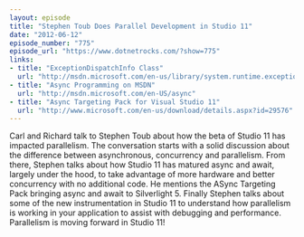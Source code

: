 ```yaml
---
layout: episode
title: "Stephen Toub Does Parallel Development in Studio 11"
date: "2012-06-12"
episode_number: "775"
episode_url: "https://www.dotnetrocks.com/?show=775"
links:
- title: "ExceptionDispatchInfo Class"
  url: "http://msdn.microsoft.com/en-us/library/system.runtime.exceptionservices.exceptiondispatchinfo(v=vs.110).aspx"
- title: "Async Programming on MSDN"
  url: "http://msdn.microsoft.com/en-US/async"
- title: "Async Targeting Pack for Visual Studio 11"
  url: "http://www.microsoft.com/en-us/download/details.aspx?id=29576"
---
```


Carl and Richard talk to Stephen Toub about how the beta of Studio 11 has impacted parallelism. The conversation starts with a solid discussion about the difference between asynchronous, concurrency and parallelism. From there, Stephen talks about how Studio 11 has matured async and await, largely under the hood, to take advantage of more hardware and better concurrency with no additional code. He mentions the ASync Targeting Pack bringing async and await to Silverlight 5. Finally Stephen talks about some of the new instrumentation in Studio 11 to understand how parallelism is working in your application to assist with debugging and performance. Parallelism is moving forward in Studio 11!

